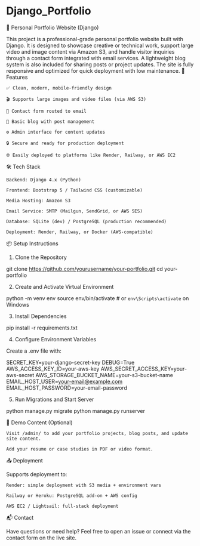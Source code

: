 # Django_Portfolio

🧳 Personal Portfolio Website (Django)

This project is a professional-grade personal portfolio website built with Django. It is designed to showcase creative or technical work, support large video and image content via Amazon S3, and handle visitor inquiries through a contact form integrated with email services. A lightweight blog system is also included for sharing posts or project updates. The site is fully responsive and optimized for quick deployment with low maintenance.
🚀 Features

    ✅ Clean, modern, mobile-friendly design

    🎬 Supports large images and video files (via AWS S3)

    📩 Contact form routed to email

    📝 Basic blog with post management

    ⚙️ Admin interface for content updates

    🔒 Secure and ready for production deployment

    🌐 Easily deployed to platforms like Render, Railway, or AWS EC2

🛠️ Tech Stack

    Backend: Django 4.x (Python)

    Frontend: Bootstrap 5 / Tailwind CSS (customizable)

    Media Hosting: Amazon S3

    Email Service: SMTP (Mailgun, SendGrid, or AWS SES)

    Database: SQLite (dev) / PostgreSQL (production recommended)

    Deployment: Render, Railway, or Docker (AWS-compatible)

📦 Setup Instructions
1. Clone the Repository

git clone https://github.com/yourusername/your-portfolio.git
cd your-portfolio

2. Create and Activate Virtual Environment

python -m venv env
source env/bin/activate  # or `env\Scripts\activate` on Windows

3. Install Dependencies

pip install -r requirements.txt

4. Configure Environment Variables

Create a .env file with:

SECRET_KEY=your-django-secret-key
DEBUG=True
AWS_ACCESS_KEY_ID=your-aws-key
AWS_SECRET_ACCESS_KEY=your-aws-secret
AWS_STORAGE_BUCKET_NAME=your-s3-bucket-name
EMAIL_HOST_USER=your-email@example.com
EMAIL_HOST_PASSWORD=your-email-password

5. Run Migrations and Start Server

python manage.py migrate
python manage.py runserver

🧪 Demo Content (Optional)

    Visit /admin/ to add your portfolio projects, blog posts, and update site content.

    Add your resume or case studies in PDF or video format.

📤 Deployment

Supports deployment to:

    Render: simple deployment with S3 media + environment vars

    Railway or Heroku: PostgreSQL add-on + AWS config

    AWS EC2 / Lightsail: full-stack deployment

📬 Contact

Have questions or need help? Feel free to open an issue or connect via the contact form on the live site.
